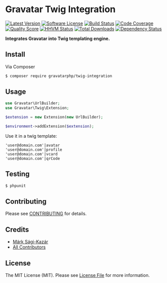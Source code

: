# Gravatar Twig Integration

[![Latest Version](https://img.shields.io/github/release/gravatarphp/twig-integration.svg?style=flat-square)](https://github.com/gravatarphp/twig-integration/releases)
[![Software License](https://img.shields.io/badge/license-MIT-brightgreen.svg?style=flat-square)](LICENSE)
[![Build Status](https://img.shields.io/travis/gravatarphp/twig-integration.svg?style=flat-square)](https://travis-ci.org/gravatarphp/twig-integration)
[![Code Coverage](https://img.shields.io/scrutinizer/coverage/g/gravatarphp/twig-integration.svg?style=flat-square)](https://scrutinizer-ci.com/g/gravatarphp/twig-integration)
[![Quality Score](https://img.shields.io/scrutinizer/g/gravatarphp/twig-integration.svg?style=flat-square)](https://scrutinizer-ci.com/g/gravatarphp/twig-integration)
[![HHVM Status](https://img.shields.io/hhvm/gravatarphp/twig-integration.svg?style=flat-square)](http://hhvm.h4cc.de/package/gravatarphp/twig-integration)
[![Total Downloads](https://img.shields.io/packagist/dt/gravatarphp/twig-integration.svg?style=flat-square)](https://packagist.org/packages/gravatarphp/twig-integration)
[![Dependency Status](https://img.shields.io/versioneye/d/php/gravatarphp:twig-integration.svg?style=flat-square)](https://www.versioneye.com/php/gravatarphp:twig-integration)

**Integrates Gravatar into Twig templating engine.**


## Install

Via Composer

``` bash
$ composer require gravatarphp/twig-integration
```


## Usage

``` php
use Gravatar\UrlBuilder;
use Gravatar\Twig\Extension;

$extension = new Extension(new UrlBuilder);

$environment->addExtension($extension);
```

Use it in a twig template:

``` twig
'user@domain.com'|avatar
'user@domain.com'|profile
'user@domain.com'|vcard
'user@domain.com'|qrCode
```


## Testing

``` bash
$ phpunit
```


## Contributing

Please see [CONTRIBUTING](CONTRIBUTING.md) for details.


## Credits

- [Márk Sági-Kazár](https://github.com/sagikazarmark)
- [All Contributors](https://github.com/gravatarphp/twig-integration/contributors)


## License

The MIT License (MIT). Please see [License File](LICENSE) for more information.
